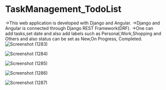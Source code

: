 # TaskManagement_TodoList

->This web application is developed with Django and Angular. 
->Django and Angular is connected through Django REST Framework(DRF).
->One can add tasks,set date and also add labels such as Personal,Work,Shopping and Others and also status can be set 
as New,On Progress, Completed.
![Screenshot (1283)](https://user-images.githubusercontent.com/41267360/85872583-95686380-b7ed-11ea-8ae9-ed0a516241c3.png)

![Screenshot (1284)](https://user-images.githubusercontent.com/41267360/85872634-a31de900-b7ed-11ea-9e8d-3f84ee3397cd.png)

![Screenshot (1285)](https://user-images.githubusercontent.com/41267360/85872639-a4e7ac80-b7ed-11ea-98a3-e6483831abec.png)

![Screenshot (1286)](https://user-images.githubusercontent.com/41267360/85872655-a913ca00-b7ed-11ea-9930-1317c7bf5fdb.png)

![Screenshot (1287)](https://user-images.githubusercontent.com/41267360/85872664-aadd8d80-b7ed-11ea-8d95-08285e5ee1ca.png)
